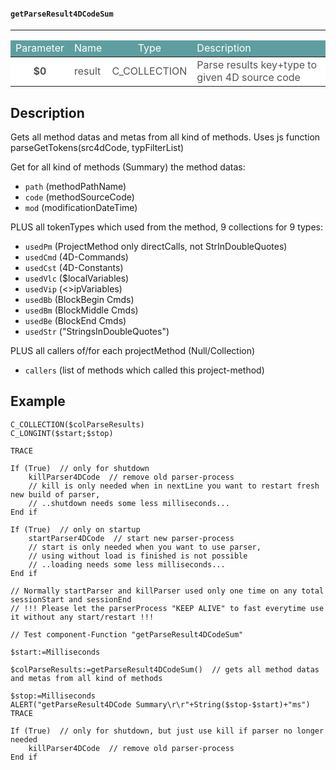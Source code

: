 <!-- PM: "getParseResult4DCodeSum"
<< $0 - C_COLLECTION - parse result of 4Dcode
Gets all method datas and metas from all kind of methods -->
#### `getParseResult4DCodeSum`
---
<table class="parTab">
  <thead>
    <tr style="color: white; background-color: cadetblue;">
      <td style="text-align: center;">Parameter</td>
      <td>Name</td>
      <td style="text-align: center;">Type</td>
      <td>Description</td>
    </tr>
  </thead>
  <tbody>
    <tr style="color: #555; background-color: white;">
      <td style="text-align: center; font-weight: bold;">$0</td>
      <td>result</td>
      <td style="text-align: center;">C_COLLECTION</td>
      <td>Parse results key+type to given 4D source code</td>
    </tr>
  </tbody>
</table>

## Description
Gets all method datas and metas from all kind of methods.
Uses js function parseGetTokens(src4dCode, typFilterList)

Get for all kind of methods (Summary) the method datas:
- `path` (methodPathName)
- `code` (methodSourceCode)
- `mod` (modificationDateTime)

PLUS all tokenTypes which used from the method, 9 collections for 9 types:
- `usedPm` (ProjectMethod only directCalls, not StrInDoubleQuotes)
- `usedCmd` (4D-Commands)
- `usedCst` (4D-Constants)
- `usedVlc` ($localVariables)
- `usedVip` (<>ipVariables)
- `usedBb` (BlockBegin Cmds)
- `usedBm` (BlockMiddle Cmds)
- `usedBe` (BlockEnd Cmds)
- `usedStr` ("StringsInDoubleQuotes")

PLUS all callers of/for each projectMethod (Null/Collection)
- `callers` (list of methods which called this project-method)

## Example
```4d
C_COLLECTION($colParseResults)
C_LONGINT($start;$stop)

TRACE

If (True)  // only for shutdown
	killParser4DCode  // remove old parser-process
	// kill is only needed when in nextLine you want to restart fresh new build of parser,
	// ..shutdown needs some less milliseconds...
End if 

If (True)  // only on startup
	startParser4DCode  // start new parser-process
	// start is only needed when you want to use parser,
	// using without load is finished is not possible
	// ..loading needs some less milliseconds...
End if 

// Normally startParser and killParser used only one time on any total sessionStart and sessionEnd
// !!! Please let the parserProcess "KEEP ALIVE" to fast everytime use it without any start/restart !!!

// Test component-Function "getParseResult4DCodeSum"

$start:=Milliseconds

$colParseResults:=getParseResult4DCodeSum()  // gets all method datas and metas from all kind of methods

$stop:=Milliseconds
ALERT("getParseResult4DCode Summary\r\r"+String($stop-$start)+"ms")
TRACE

If (True)  // only for shutdown, but just use kill if parser no longer needed
	killParser4DCode  // remove old parser-process
End if 
```